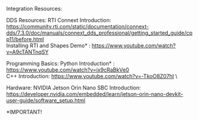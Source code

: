 Integration Resources:

DDS Resources:
RTI Connext Introduction: https://community.rti.com/static/documentation/connext-dds/7.3.0/doc/manuals/connext_dds_professional/getting_started_guide/cpp11/before.html     \
Installing RTI and Shapes Demo* : https://www.youtube.com/watch?v=A9cTANTnqSY

Programming Basics:
Python Introduction* : https://www.youtube.com/watch?v=ix9cRaBkVe0 \
C++ Introduction: https://www.youtube.com/watch?v=-TkoO8Z07hI    \

Hardware:
NVIDIA Jetson Orin Nano SBC Introduction: https://developer.nvidia.com/embedded/learn/jetson-orin-nano-devkit-user-guide/software_setup.html




*IMPORTANT!
